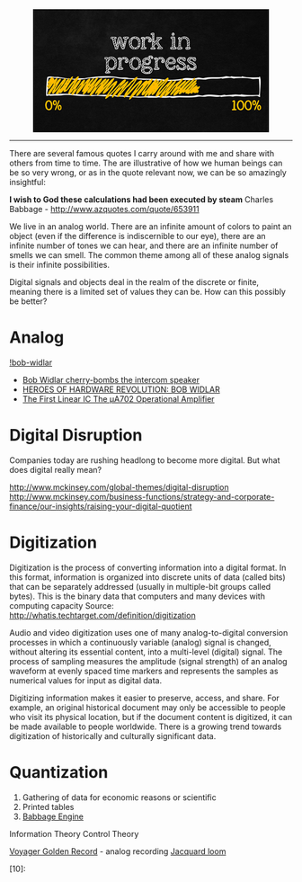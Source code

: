 <!--
Maintainer:   jeffskinnerbox@yahoo.com / www.jeffskinnerbox.me
Version:      0.0.0
-->


<div align="center">
<img src="https://raw.githubusercontent.com/jeffskinnerbox/blog/main/content/images/banners-bkgrds/work-in-progress.jpg" title="These materials require additional work and are not ready for general use." align="center" width=420px height=219px>
</div>


-----




There are several famous quotes I carry around with me
and share with others from time to time.
The are illustrative of how we human beings can be so very wrong,
or as in the quote relevant now, we can be so amazingly insightful:

**I wish to God these calculations had been executed by steam**
Charles Babbage - <http://www.azquotes.com/quote/653911>

We live in an analog world.
There are an infinite amount of colors to paint an object
(even if the difference is indiscernible to our eye),
there are an infinite number of tones we can hear,
and there are an infinite number of smells we can smell.
The common theme among all of these analog signals is their infinite possibilities.

Digital signals and objects deal in the realm of the discrete or finite,
meaning there is a limited set of values they can be.
How can this possibly be better?

# Analog

[!bob-widlar](https://hackadaycom.files.wordpress.com/2017/03/widlarposterfordigitalguys-www.jpg)

* [Bob Widlar cherry-bombs the intercom speaker](http://www.edn.com/electronics-blogs/anablog/4311277/Bob-Widlar-cherry-bombs-the-intercom-speaker-item-2)
* [HEROES OF HARDWARE REVOLUTION: BOB WIDLAR](http://hackaday.com/2014/04/08/heroes-of-hardware-revolution-bob-widlar/)
* [The First Linear IC The µA702 Operational Amplifier](http://smithsonianchips.si.edu/augarten/p16.htm)

# Digital Disruption

Companies today are rushing headlong to become more digital.
But what does digital really mean?

<http://www.mckinsey.com/global-themes/digital-disruption>
<http://www.mckinsey.com/business-functions/strategy-and-corporate-finance/our-insights/raising-your-digital-quotient>

# Digitization

Digitization is the process of converting information into a digital format.
In this format, information is organized into discrete units of data (called bits)
that can be separately addressed (usually in multiple-bit groups called bytes).
This is the binary data that computers and many devices with computing capacity
Source: <http://whatis.techtarget.com/definition/digitization>

Audio and video digitization uses one of many analog-to-digital conversion processes
in which a continuously variable (analog) signal is changed,
without altering its essential content, into a multi-level (digital) signal.
The process of sampling measures the amplitude (signal strength) of an analog waveform
at evenly spaced time markers and represents the samples as numerical values for input as digital data.

Digitizing information makes it easier to preserve, access, and share.
For example, an original historical document may only be accessible to people who visit its physical location,
but if the document content is digitized, it can be made available to people worldwide.
There is a growing trend towards digitization of historically and culturally significant data.

# Quantization

1. Gathering of data for economic reasons or scientific
1. Printed tables
1. [Babbage Engine][01]

Information Theory
Control Theory

[Voyager Golden Record][02] - analog recording
[Jacquard loom][03]



[01]:http://www.computerhistory.org/babbage/overview/
[02]:https://en.wikipedia.org/wiki/Voyager_Golden_Record
[03]:https://en.wikipedia.org/wiki/Jacquard_loom
[04]:
[05]:
[06]:
[07]:
[08]:
[09]:
[10]:
